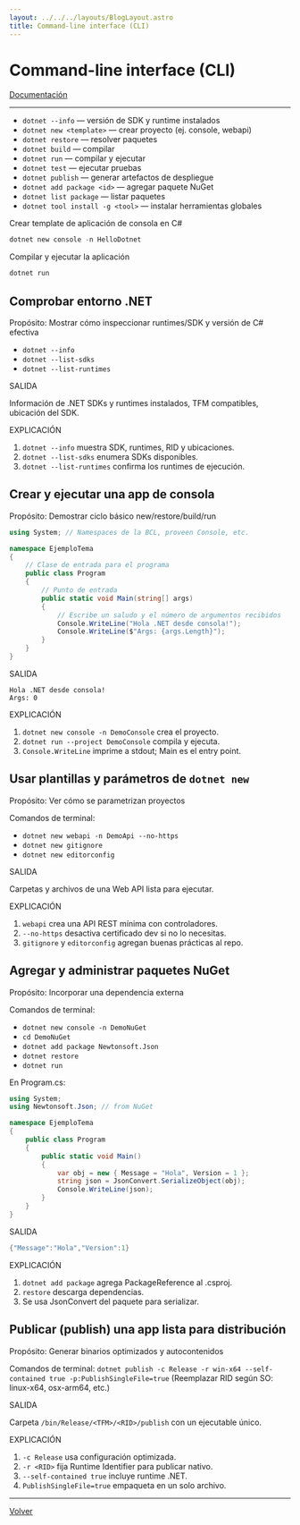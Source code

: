```yaml
---
layout: ../../../layouts/BlogLayout.astro
title: Command-line interface (CLI)
---
```


# Command-line interface (CLI)

<a class="link-documentation" href="https://learn.microsoft.com/en-us/dotnet/core/tools/" target="_blank">Documentación</a>

<hr>

- `dotnet --info` — versión de SDK y runtime instalados
- `dotnet new <template>` — crear proyecto (ej. console, webapi)
- `dotnet restore` — resolver paquetes
- `dotnet build` — compilar
- `dotnet run` — compilar y ejecutar
- `dotnet test` — ejecutar pruebas
- `dotnet publish` — generar artefactos de despliegue
- `dotnet add package <id>` — agregar paquete NuGet
- `dotnet list package` — listar paquetes
- `dotnet tool install -g <tool>` — instalar herramientas globales

Crear template de aplicación de consola en C#

```powershell
dotnet new console -n HelloDotnet
```

Compilar y ejecutar la aplicación

```powershell
dotnet run
```

## Comprobar entorno .NET

Propósito: Mostrar cómo inspeccionar runtimes/SDK y versión de C# efectiva

- `dotnet --info`
- `dotnet --list-sdks`
- `dotnet --list-runtimes`

SALIDA

Información de .NET SDKs y runtimes instalados, TFM compatibles, ubicación del SDK.

EXPLICACIÓN

1. `dotnet --info` muestra SDK, runtimes, RID y ubicaciones.
2. `dotnet --list-sdks` enumera SDKs disponibles.
3. `dotnet --list-runtimes` confirma los runtimes de ejecución.

## Crear y ejecutar una app de consola

Propósito: Demostrar ciclo básico new/restore/build/run

```csharp
using System; // Namespaces de la BCL, proveen Console, etc.

namespace EjemploTema
{
    // Clase de entrada para el programa
    public class Program
    {
        // Punto de entrada
        public static void Main(string[] args)
        {
            // Escribe un saludo y el número de argumentos recibidos
            Console.WriteLine("Hola .NET desde consola!");
            Console.WriteLine($"Args: {args.Length}");
        }
    }
}
```

SALIDA

```plaintext
Hola .NET desde consola!
Args: 0
```

EXPLICACIÓN

1. `dotnet new console -n DemoConsole` crea el proyecto.
2. `dotnet run --project DemoConsole` compila y ejecuta.
3. `Console.WriteLine` imprime a stdout; Main es el entry point.

## Usar plantillas y parámetros de `dotnet new`

Propósito: Ver cómo se parametrizan proyectos

Comandos de terminal:

- `dotnet new webapi -n DemoApi --no-https`
- `dotnet new gitignore`
- `dotnet new editorconfig`

SALIDA

Carpetas y archivos de una Web API lista para ejecutar.

EXPLICACIÓN

1. `webapi` crea una API REST mínima con controladores.
2. `--no-https` desactiva certificado dev si no lo necesitas.
3. `gitignore` y `editorconfig` agregan buenas prácticas al repo.

## Agregar y administrar paquetes NuGet

Propósito: Incorporar una dependencia externa

Comandos de terminal:

- `dotnet new console -n DemoNuGet`
- `cd DemoNuGet`
- `dotnet add package Newtonsoft.Json`
- `dotnet restore`
- `dotnet run`

En Program.cs:

```csharp
using System;
using Newtonsoft.Json; // from NuGet

namespace EjemploTema
{
    public class Program
    {
        public static void Main()
        {
            var obj = new { Message = "Hola", Version = 1 };
            string json = JsonConvert.SerializeObject(obj);
            Console.WriteLine(json);
        }
    }
}
```

SALIDA

```csharp
{"Message":"Hola","Version":1}
```

EXPLICACIÓN

1. `dotnet add package` agrega PackageReference al .csproj.
2. `restore` descarga dependencias.
3. Se usa JsonConvert del paquete para serializar.

## Publicar (publish) una app lista para distribución

Propósito: Generar binarios optimizados y autocontenidos

Comandos de terminal:
`dotnet publish -c Release -r win-x64 --self-contained true -p:PublishSingleFile=true`
(Reemplazar RID según SO: linux-x64, osx-arm64, etc.)

SALIDA

Carpeta `/bin/Release/<TFM>/<RID>/publish` con un ejecutable único.

EXPLICACIÓN

1. `-c Release` usa configuración optimizada.
2. `-r <RID>` fija Runtime Identifier para publicar nativo.
3. `--self-contained true` incluye runtime .NET.
4. `PublishSingleFile=true` empaqueta en un solo archivo.

<hr>

<p class="link-back-container">
  <a class="link-back" href="/blog/net">Volver</a>
</p>

<style>
  .link-documentation:hover {
    color: #00ff00;
  }
</style>
